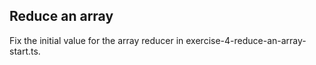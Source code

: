 ## Reduce an array

Fix the initial value for the array reducer in exercise-4-reduce-an-array-start.ts.
